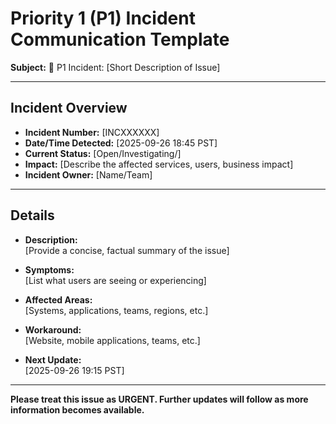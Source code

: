 # Priority 1 (P1) Incident Communication Template

**Subject:** 🚨 P1 Incident: [Short Description of Issue]

---

## Incident Overview
- **Incident Number:** [INCXXXXXX]
- **Date/Time Detected:** [2025-09-26 18:45 PST]
- **Current Status:** [Open/Investigating/]
- **Impact:** [Describe the affected services, users, business impact]
- **Incident Owner:** [Name/Team]

---

## Details
- **Description:**  
  [Provide a concise, factual summary of the issue]

- **Symptoms:**  
  [List what users are seeing or experiencing]

- **Affected Areas:**  
  [Systems, applications, teams, regions, etc.]
  
- **Workaround:**  
  [Website, mobile applications, teams, etc.]

- **Next Update:**  
  [2025-09-26 19:15 PST]
---
**Please treat this issue as URGENT. Further updates will follow as more information becomes available.**
